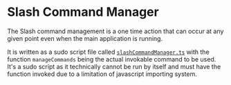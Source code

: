 # Slash Command Manager

The Slash command management is a one time action that can occur at any given point even when the main application is
running.

It is written as a sudo script file called [`slashCommandManager.ts`](src/slashCommandManager.ts) with the
function `manageCommands` being the actual invokable command to be used. It's a sudo script as it technically cannot be
run by itself and must have the function invoked due to a limitation of javascript importing system.
